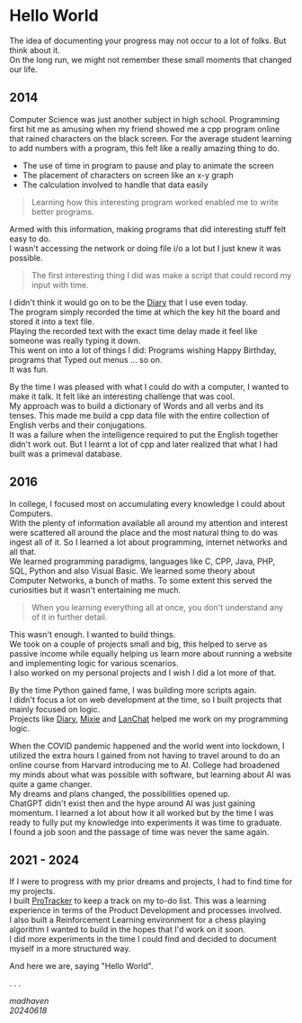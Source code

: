 # Hello World

The idea of documenting your progress may not occur to a lot of folks. But think about it.  
On the long run, we might not remember these small moments that changed our life.  

## 2014

Computer Science was just another subject in high school.  Programming first hit me as amusing when my friend showed me a cpp program online that rained characters on the black screen. For the average student learning to add numbers with a program, this felt like a really amazing thing to do.  

* The use of time in program to pause and play to animate the screen  
* The placement of characters on screen like an x-y graph
* The calculation involved to handle that data easily

> Learning how this interesting program worked enabled me to write better programs.  

Armed with this information, making programs that did interesting stuff felt easy to do.  
I wasn't accessing the network or doing file i/o a lot but I just knew it was possible.  

> The first interesting thing I did was make a script that could record my input with time.  

I didn't think it would go on to be the [Diary][1] that I use even today.  
The program simply recorded the time at which the key hit the board and stored it into a text file.  
Playing the recorded text with the exact time delay made it feel like someone was really typing it down.  
This went on into a lot of things I did: Programs wishing Happy Birthday, programs that Typed out menus ... so on.  
It was fun.  

By the time I was pleased with what I could do with a computer, I wanted to make it talk. It felt like an interesting challenge that was cool.  
My approach was to build a dictionary of Words and all verbs and its tenses. This made me build a cpp data file with the entire collection of English verbs and their conjugations.  
It was a failure when the intelligence required to put the English together didn't work out. But I learnt a lot of cpp and later realized that what I had built was a primeval database.

## 2016

In college, I focused most on accumulating every knowledge I could about Computers.  
With the plenty of information available all around my attention and interest were scattered all around the place and the most natural thing to do was ingest all of it. So I learned a lot about programming, internet networks and all that.  
We learned programming paradigms, languages like C, CPP, Java, PHP, SQL, Python and also Visual Basic. We learned some theory about Computer Networks, a bunch of maths. To some extent this served the curiosities but it wasn't entertaining me much.

> When you learning everything all at once, you don't understand any of it in further detail.  

This wasn't enough. I wanted to build things.  
We took on a couple of projects small and big, this helped to serve as passive income while equally helping us learn more about running a website and implementing logic for various scenarios.  
I also worked on my personal projects and I wish I did a lot more of that.  

By the time Python gained fame, I was building more scripts again.  
I didn't focus a lot on web development at the time, so I built projects that mainly focused on logic.  
Projects like [Diary][1], [Mixie][2] and [LanChat][3] helped me work on my programming logic.  

When the COVID pandemic happened and the world went into lockdown, I utilized the extra hours I gained from not having to travel around to do an online course from Harvard introducing me to AI.
College had broadened my minds about what was possible with software, but learning about AI was quite a game changer.  
My dreams and plans changed, the possibilities opened up.  
ChatGPT didn't exist then and the hype around AI was just gaining momentum.  I learned a lot about how it all worked but by the time I was ready to fully put my knowledge into experiments it was time to graduate.  
I found a job soon and the passage of time was never the same again.

## 2021 - 2024

If I were to progress with my prior dreams and projects, I had to find time for my projects.  
I built [ProTracker][4] to keep a track on my to-do list. This was a learning experience in terms of the Product Development and processes involved.  
I also built a Reinforcement Learning environment for a chess playing algorithm I wanted to build in the hopes that I'd work on it soon.  
I did more experiments in the time I could find and decided to document myself in a more structured way.  

And here we are, saying "Hello World".

. . .  

_madhaven_  
_20240618_

[1]: https://github.com/madhaven/diary
[2]: https://github.com/madhaven/Mixie
[3]: https://github.com/madhaven/LanChat
[4]: https://github.com/madhaven/proTracker
